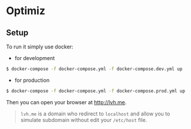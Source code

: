 # Optimiz



## Setup

To run it simply use docker:

- for development
~~~bash
$ docker-compose -f docker-compose.yml -f docker-compose.dev.yml up
~~~
- for production
~~~bash
$ docker-compose -f docker-compose.yml -f docker-compose.prod.yml up
~~~

Then you can open your browser at <http://lvh.me>.

> `lvh.me` is a domain who redirect to `localhost` and allow you to simulate subdomain without edit your `/etc/host` file.